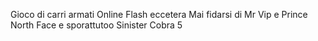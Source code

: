 Gioco di carri armati Online Flash eccetera
Mai fidarsi di Mr Vip e Prince North Face e sporattutoo Sinister Cobra 5

